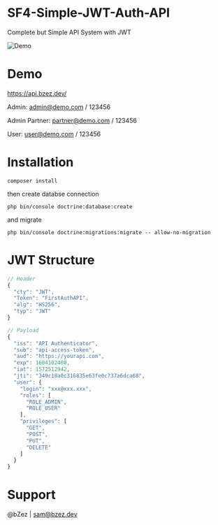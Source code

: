# SF4-Simple-JWT-Auth-API
Complete but Simple API System with JWT

![Demo](/Demo-APIJWT.gif)

# Demo
https://api.bzez.dev/

Admin: admin@demo.com / 123456

Admin Partner: partner@demo.com / 123456

User: user@demo.com / 123456

# Installation
`composer install`

then create databse connection

`php bin/console doctrine:database:create`

and migrate

`php bin/console doctrine:migrations:migrate -- allow-no-migration`

# JWT Structure


```javascript
// Header
{
  "cty": "JWT",
  "Token": "FirstAuthAPI",
  "alg": "HS256",
  "typ": "JWT"
}

// Payload
{
  "iss": "API Authenticator",
  "sub": "api-access-token",
  "aud": "https://yourapi.com",
  "exp": 1604102400,
  "iat": 1572512942,
  "jti": "349c18a0c316835e63fe0c737a6dca68",
  "user": {
    "login": "xxx@xxx.xxx",
    "roles": [
      "ROLE_ADMIN",
      "ROLE_USER"
    ],
    "privileges": [
      "GET",
      "POST",
      "PUT",
      "DELETE"
    ]
  }
}
```

# Support
@bZez | sam@bzez.dev
